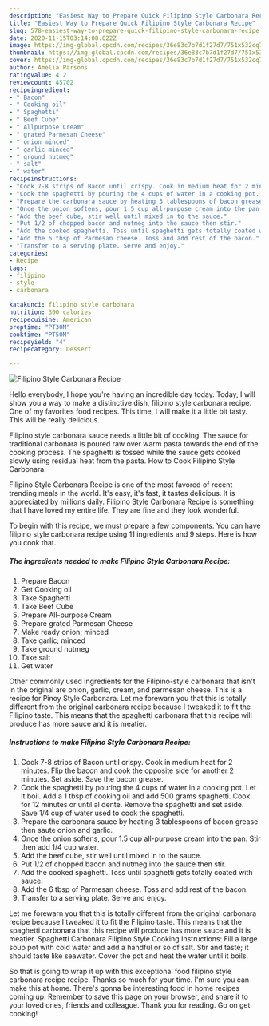 ```yaml
---
description: "Easiest Way to Prepare Quick Filipino Style Carbonara Recipe"
title: "Easiest Way to Prepare Quick Filipino Style Carbonara Recipe"
slug: 578-easiest-way-to-prepare-quick-filipino-style-carbonara-recipe
date: 2020-11-15T03:14:08.022Z
image: https://img-global.cpcdn.com/recipes/36e83c7b7d1f27d7/751x532cq70/filipino-style-carbonara-recipe-recipe-main-photo.jpg
thumbnail: https://img-global.cpcdn.com/recipes/36e83c7b7d1f27d7/751x532cq70/filipino-style-carbonara-recipe-recipe-main-photo.jpg
cover: https://img-global.cpcdn.com/recipes/36e83c7b7d1f27d7/751x532cq70/filipino-style-carbonara-recipe-recipe-main-photo.jpg
author: Amelia Parsons
ratingvalue: 4.2
reviewcount: 45702
recipeingredient:
- " Bacon"
- " Cooking oil"
- " Spaghetti"
- " Beef Cube"
- " Allpurpose Cream"
- " grated Parmesan Cheese"
- " onion minced"
- " garlic minced"
- " ground nutmeg"
- " salt"
- " water"
recipeinstructions:
- "Cook 7-8 strips of Bacon until crispy. Cook in medium heat for 2 minutes. Flip the bacon and cook the opposite side for another 2 minutes. Set aside. Save the bacon grease."
- "Cook the spaghetti by pouring the 4 cups of water in a cooking pot. Let it boil. Add a 1 tbsp of cooking oil and add 500 grams spaghetti. Cook for 12 minutes or until al dente. Remove the spaghetti and set aside. Save 1/4 cup of water used to cook the spaghetti."
- "Prepare the carbonara sauce by heating 3 tablespoons of bacon grease then saute onion and garlic."
- "Once the onion softens, pour 1.5 cup all-purpose cream into the pan. Stir then add 1/4 cup water."
- "Add the beef cube, stir well until mixed in to the sauce."
- "Put 1/2 of chopped bacon and nutmeg into the sauce then stir."
- "Add the cooked spaghetti. Toss until spaghetti gets totally coated with sauce."
- "Add the 6 tbsp of Parmesan cheese. Toss and add rest of the bacon."
- "Transfer to a serving plate. Serve and enjoy."
categories:
- Recipe
tags:
- filipino
- style
- carbonara

katakunci: filipino style carbonara 
nutrition: 300 calories
recipecuisine: American
preptime: "PT30M"
cooktime: "PT50M"
recipeyield: "4"
recipecategory: Dessert

---
```



![Filipino Style Carbonara Recipe](https://img-global.cpcdn.com/recipes/36e83c7b7d1f27d7/751x532cq70/filipino-style-carbonara-recipe-recipe-main-photo.jpg)

Hello everybody, I hope you're having an incredible day today. Today, I will show you a way to make a distinctive dish, filipino style carbonara recipe. One of my favorites food recipes. This time, I will make it a little bit tasty. This will be really delicious.

Filipino style carbonara sauce needs a little bit of cooking. The sauce for traditional carbonara is poured raw over warm pasta towards the end of the cooking process. The spaghetti is tossed while the sauce gets cooked slowly using residual heat from the pasta. How to Cook Filipino Style Carbonara.

Filipino Style Carbonara Recipe is one of the most favored of recent trending meals in the world. It's easy, it's fast, it tastes delicious. It is appreciated by millions daily. Filipino Style Carbonara Recipe is something that I have loved my entire life. They are fine and they look wonderful.


To begin with this recipe, we must prepare a few components. You can have filipino style carbonara recipe using 11 ingredients and 9 steps. Here is how you cook that.

<!--inarticleads1-->

##### The ingredients needed to make Filipino Style Carbonara Recipe:

1. Prepare  Bacon
1. Get  Cooking oil
1. Take  Spaghetti
1. Take  Beef Cube
1. Prepare  All-purpose Cream
1. Prepare  grated Parmesan Cheese
1. Make ready  onion; minced
1. Take  garlic; minced
1. Take  ground nutmeg
1. Take  salt
1. Get  water


Other commonly used ingredients for the Filipino-style carbonara that isn&#39;t in the original are onion, garlic, cream, and parmesan cheese. This is a recipe for Pinoy Style Carbonara. Let me forewarn you that this is totally different from the original carbonara recipe because I tweaked it to fit the Filipino taste. This means that the spaghetti carbonara that this recipe will produce has more sauce and it is meatier. 

<!--inarticleads2-->

##### Instructions to make Filipino Style Carbonara Recipe:

1. Cook 7-8 strips of Bacon until crispy. Cook in medium heat for 2 minutes. Flip the bacon and cook the opposite side for another 2 minutes. Set aside. Save the bacon grease.
1. Cook the spaghetti by pouring the 4 cups of water in a cooking pot. Let it boil. Add a 1 tbsp of cooking oil and add 500 grams spaghetti. Cook for 12 minutes or until al dente. Remove the spaghetti and set aside. Save 1/4 cup of water used to cook the spaghetti.
1. Prepare the carbonara sauce by heating 3 tablespoons of bacon grease then saute onion and garlic.
1. Once the onion softens, pour 1.5 cup all-purpose cream into the pan. Stir then add 1/4 cup water.
1. Add the beef cube, stir well until mixed in to the sauce.
1. Put 1/2 of chopped bacon and nutmeg into the sauce then stir.
1. Add the cooked spaghetti. Toss until spaghetti gets totally coated with sauce.
1. Add the 6 tbsp of Parmesan cheese. Toss and add rest of the bacon.
1. Transfer to a serving plate. Serve and enjoy.


Let me forewarn you that this is totally different from the original carbonara recipe because I tweaked it to fit the Filipino taste. This means that the spaghetti carbonara that this recipe will produce has more sauce and it is meatier. Spaghetti Carbonara Filipino Style Cooking Instructions: Fill a large soup pot with cold water and add a handful or so of salt. Stir and taste; it should taste like seawater. Cover the pot and heat the water until it boils. 

So that is going to wrap it up with this exceptional food filipino style carbonara recipe recipe. Thanks so much for your time. I'm sure you can make this at home. There's gonna be interesting food in home recipes coming up. Remember to save this page on your browser, and share it to your loved ones, friends and colleague. Thank you for reading. Go on get cooking!
